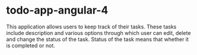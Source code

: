 # todo-app-angular-4
This application allows users to keep track of their tasks. These tasks include description and various options through which user can edit, delete and change the status of the task. Status of the task means that whether it is completed or not.

